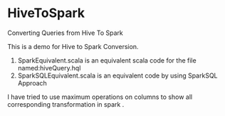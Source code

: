 # HiveToSpark
Converting Queries from Hive To Spark

This is a demo for Hive to Spark Conversion.

1. SparkEquivalent.scala is an equivalent scala code for the file named:hiveQuery.hql
2. SparkSQLEquivalent.scala is an equivalent code by using SparkSQL Approach

I have tried to use maximum operations on columns to show all corresponding transformation in spark .
